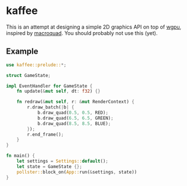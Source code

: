 # kaffee

This is an attempt at designing a simple 2D graphics API on top of [wgpu](https://github.com/gfx-rs/wgpu), inspired by [macroquad](https://github.com/not-fl3/macroquad). You should probably not use this (yet).

## Example

```rust
use kaffee::prelude::*;

struct GameState;

impl EventHandler for GameState {
    fn update(&mut self, dt: f32) {}

    fn redraw(&mut self, r: &mut RenderContext) {
        r.draw_batch(|b| {
            b.draw_quad(0.5, 0.5, RED);
            b.draw_quad(6.5, 6.5, GREEN);
            b.draw_quad(8.5, 8.5, BLUE);
        });
        r.end_frame();
    }
}

fn main() {
    let settings = Settings::default();
    let state = GameState {};
    pollster::block_on(App::run(&settings, state))
}
```
